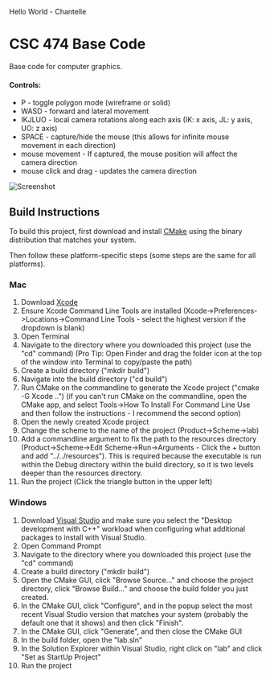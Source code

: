 Hello World - Chantelle
# CSC 474 Base Code
Base code for computer graphics.

#### Controls:
- P - toggle polygon mode (wireframe or solid)
- WASD - forward and lateral movement
- IKJLUO - local camera rotations along each axis (IK: x axis, JL: y axis, UO: z axis)
- SPACE - capture/hide the mouse (this allows for infinite mouse movement in each direction)
- mouse movement - If captured, the mouse position will affect the camera direction
- mouse click and drag - updates the camera direction

![Screenshot](https://github.com/calpoly-graphics/CSC-474-Base-Code/blob/master/resources/screenshot.png)

## Build Instructions
To build this project, first download and install [CMake](https://cmake.org/download/) using the binary distribution that matches your system. 

Then follow these platform-specific steps (some steps are the same for all platforms).

### Mac
1. Download [Xcode](https://itunes.apple.com/us/app/xcode/id497799835)
2. Ensure Xcode Command Line Tools are installed (Xcode->Preferences->Locations->Command Line Tools - select the highest version if the dropdown is blank)
3. Open Terminal
4. Navigate to the directory where you downloaded this project (use the "cd" command) (Pro Tip: Open Finder and drag the folder icon at the top of the window into Terminal to copy/paste the path)
5. Create a build directory ("mkdir build")
6. Navigate into the build directory ("cd build")
7. Run CMake on the commandline to generate the Xcode project ("cmake -G Xcode ..") (if you can't run CMake on the commandline, open the CMake app, and select Tools->How To Install For Command Line Use and then follow the instructions - I recommend the second option)
8. Open the newly created Xcode project
9. Change the scheme to the name of the project (Product->Scheme->lab)
10. Add a commandline argument to fix the path to the resources directory (Product->Scheme->Edit Scheme->Run->Arguments - Click the + button and add "../../resources"). This is required because the executable is run within the Debug directory within the build directory, so it is two levels deeper than the resources directory.
11. Run the project (Click the triangle button in the upper left)

### Windows
1. Download [Visual Studio](https://www.visualstudio.com/vs/) and make sure you select the "Desktop development with C++" workload when configuring what additional packages to install with Visual Studio.
2. Open Command Prompt
3. Navigate to the directory where you downloaded this project (use the "cd" command)
4. Create a build directory ("mkdir build")
5. Open the CMake GUI, click "Browse Source..." and choose the project directory, click "Browse Build..." and choose the build folder you just created.
6. In the CMake GUI, click "Configure", and in the popup select the most recent Visual Studio version that matches your system (probably the default one that it shows) and then click "Finish".
7. In the CMake GUI, click "Generate", and then close the CMake GUI
8. In the build folder, open the "lab.sln"
9. In the Solution Explorer within Visual Studio, right click on "lab" and click "Set as StartUp Project"
10. Run the project

